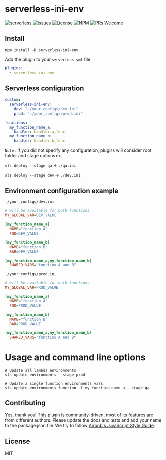 # serverless-ini-env
[![serverless](http://public.serverless.com/badges/v3.svg)](http://www.serverless.com)
[![Issues](https://img.shields.io/github/issues/agutoli/serverless-ini-env.svg)](https://github.com/agutoli/serverless-ini-env/issues) [![License](https://img.shields.io/badge/license-MIT-blue.svg)](https://www.npmjs.com/package/serverless-ini-env)
[![NPM](https://img.shields.io/npm/v/serverless-ini-env.svg)](https://www.npmjs.com/package/serverless-ini-env)
[![PRs Welcome](https://img.shields.io/badge/PRs-welcome-brightgreen.svg)](#contributing)

## Install

`npm install -D serverless-ini-env`

Add the plugin to your `serverless.yml` file:

```yaml
plugins:
  - serverless-ini-env
```

## Serverless configuration
```yaml
custom:
  serverless-ini-env:
    dev: "./your_configs/dev.ini"
    prod: "./your_configs/prod.ini"

functions:
  my_function_name_a:
    handler: handler.a_func
  my_function_name_b:
    handler: handler.b_func
```

`Note:` If you did not specify any configuration, plugins will consider root folder and stage options ex.

`sls deploy --stage qa` -> `./qa.ini`

`sls deploy --stage dev` -> `./dev.ini`

## Environment configuration example

`./your_configs/dev.ini`

```ini
# will be available for both functions
MY_GLOBAL_VAR=DEV_VALUE

[my_function_name_a]
  NAME="function A"
  FOO=DEV_VALUE

[my_function_name_b]
  NAME="function B"
  BAR=DEV_VALUE

[my_function_name_a,my_function_name_b]
  SHARED_VARS="function A and B"
```

`./your_configs/prod.ini`

```ini
# will be available for both functions
MY_GLOBAL_VAR=PROD_VALUE

[my_function_name_a]
  NAME="function A"
  FOO=PROD_VALUE

[my_function_name_b]
  NAME="function B"
  BAR=PROD_VALUE

[my_function_name_a,my_function_name_b]
  SHARED_VARS="function A and B"
```

# Usage and command line options
```shell
# Update all lambda environments
sls update-environments --stage prod

# Update a single function environments vars
sls update-environments function -f my_function_name_a --stage qa
```

## Contributing

Yes, thank you!
This plugin is community-driven, most of its features are from different authors.
Please update the docs and tests and add your name to the package.json file.
We try to follow [Airbnb's JavaScript Style Guide](https://github.com/airbnb/javascript).

## License

MIT
